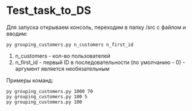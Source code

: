 # Test_task_to_DS
Для запуска открываем консоль, переходим в папку /src с файлом и вводим: 
```
py grouping_customers.py n_customers n_first_id 
```
1. n_customers - кол-во пользователей
2. n_first_id - первый ID в последовательности (по умолчанию - 0) - аргумент является необязательным

Примеры команд:
```
py grouping_customers.py 1000 70 
py grouping_customers.py 100 5
py grouping_customers.py 100
```
